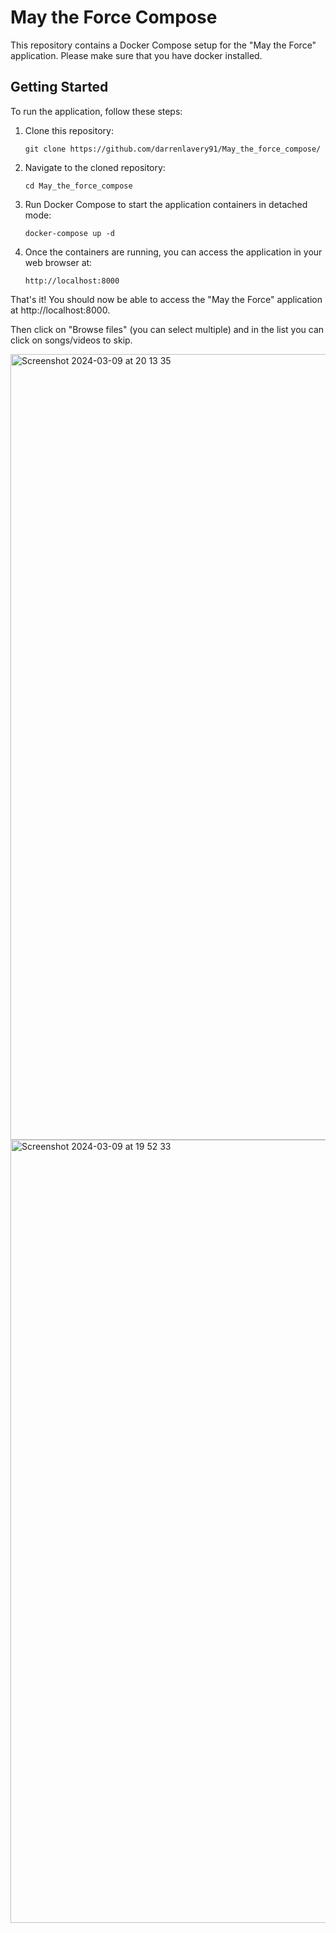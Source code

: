 # May the Force Compose

This repository contains a Docker Compose setup for the "May the Force" application.
Please make sure that you have docker installed.

## Getting Started

To run the application, follow these steps:

1. Clone this repository:
   ```
   git clone https://github.com/darrenlavery91/May_the_force_compose/
   ```

2. Navigate to the cloned repository:
   ```
   cd May_the_force_compose
   ```

3. Run Docker Compose to start the application containers in detached mode:
   ```
   docker-compose up -d
   ```

4. Once the containers are running, you can access the application in your web browser at:
   ```
   http://localhost:8000
   ```

That's it! You should now be able to access the "May the Force" application at http://localhost:8000.

Then click on "Browse files" (you can select multiple) and in the list you can click on songs/videos to skip.

<img width="1257" alt="Screenshot 2024-03-09 at 20 13 35" src="https://github.com/darrenlavery91/May_the_force_compose/assets/148440040/7d0e89e1-a965-4f24-9681-275b144732c9">

<img width="1253" alt="Screenshot 2024-03-09 at 19 52 33" src="https://github.com/darrenlavery91/May_the_force_compose/assets/148440040/36eb4e70-e8e3-447d-8bc2-ccb6e8fa8704">
